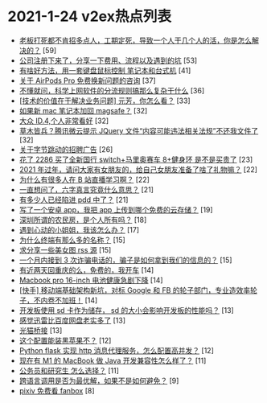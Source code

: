 # 2021-1-24 v2ex热点列表

+ [老板打死都不肯招多点人，工期定死，导致一个人干几个人的活，你是怎么解决的？](https://www.v2ex.com/t/747824#reply59) [59]
+ [公司注册下来了，分享一下费用、流程以及遇到的坑](https://www.v2ex.com/t/747843#reply53) [53]
+ [有啥好方法，用一套键盘鼠标控制 笔记本和台式机](https://www.v2ex.com/t/747842#reply41) [41]
+ [关于 AirPods Pro 免费换新问题的咨询](https://www.v2ex.com/t/747887#reply37) [37]
+ [不懂就问，科学上网软件的分流规则搞那么复杂干什么](https://www.v2ex.com/t/747883#reply36) [36]
+ [[技术的价值在于解决业务问题] 元芳，你怎么看？](https://www.v2ex.com/t/747800#reply33) [33]
+ [如果新 mac 笔记本加回 magsafe？](https://www.v2ex.com/t/747820#reply32) [32]
+ [大众 ID.4,个人非常看好](https://www.v2ex.com/t/747823#reply32) [32]
+ [草木皆兵？腾讯微云提示 JQuery 文件“内容可能违法相关法规”不还我文件了](https://www.v2ex.com/t/747875#reply32) [32]
+ [关于字节跳动的招聘广告](https://www.v2ex.com/t/747825#reply26) [26]
+ [花了 2286 买了全新国行 switch+马里奥赛车 8+健身环 是不是买贵了](https://www.v2ex.com/t/747831#reply23) [23]
+ [2021 年过年，请问大家有女朋友的，给自己女朋友准备了啥了礼物嘛？](https://www.v2ex.com/t/747805#reply22) [22]
+ [为什么有很多人在 B 站直播学习啊？](https://www.v2ex.com/t/747953#reply22) [22]
+ [一直想问了，六字真言究竟什么意思？](https://www.v2ex.com/t/747865#reply21) [21]
+ [有多少人已经陷进 pdd 中了？](https://www.v2ex.com/t/747923#reply21) [21]
+ [写了一个安卓 app，我把 app 上传到哪个免费的云存储？](https://www.v2ex.com/t/747929#reply19) [19]
+ [深圳所谓的农民房，是个人所有吗？](https://www.v2ex.com/t/747905#reply18) [18]
+ [遇到心动的小姐姐，我该怎么办？](https://www.v2ex.com/t/747909#reply17) [17]
+ [为什么终端有那么多的名称？](https://www.v2ex.com/t/747815#reply15) [15]
+ [求分享一些美女图 rss 源](https://www.v2ex.com/t/747876#reply15) [15]
+ [一个月内接到 3 次诈骗电话的，骗子是如何拿到我们的信息的？](https://www.v2ex.com/t/747878#reply15) [15]
+ [有近两天回重庆的么，免费的，我开车](https://www.v2ex.com/t/747794#reply14) [14]
+ [Macbook pro 16-inch 电池健康急剧下降](https://www.v2ex.com/t/747867#reply14) [14]
+ [[快手] 移动端基础架构新坑，对标 Google 和 FB 的轮子部门，专业造效率轮子，不内卷不加班！](https://www.v2ex.com/t/747901#reply14) [14]
+ [开发板使用 sd 卡作为储存， sd 的大小会影响开发板的性能吗？](https://www.v2ex.com/t/747845#reply13) [13]
+ [感觉迅雷比百度网盘老实多了](https://www.v2ex.com/t/747861#reply13) [13]
+ [光猫桥接](https://www.v2ex.com/t/747900#reply13) [13]
+ [这个配置能装黑苹果不？](https://www.v2ex.com/t/747812#reply12) [12]
+ [Python flask 实现 http 消息代理服务，怎么配置高并发？](https://www.v2ex.com/t/747840#reply12) [12]
+ [现在有 M1 的 MacBook 做 Java 开发兼容性怎么样了？](https://www.v2ex.com/t/747818#reply11) [11]
+ [公务员和研究生 怎么选择？](https://www.v2ex.com/t/747963#reply11) [11]
+ [跨语言调用是否为最优解，如果不是如何避免？](https://www.v2ex.com/t/747889#reply9) [9]
+ [pixiv 免费看 fanbox](https://www.v2ex.com/t/747804#reply8) [8]
